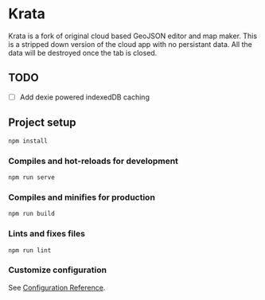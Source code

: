 # Krata
Krata is a fork of original cloud based GeoJSON editor and map maker. This is a stripped down version of the cloud app with no persistant data. All the data will be destroyed once the tab is closed.


## TODO
- [ ] Add dexie powered indexedDB caching

## Project setup
```
npm install
```

### Compiles and hot-reloads for development
```
npm run serve
```

### Compiles and minifies for production
```
npm run build
```

### Lints and fixes files
```
npm run lint
```

### Customize configuration
See [Configuration Reference](https://cli.vuejs.org/config/).
